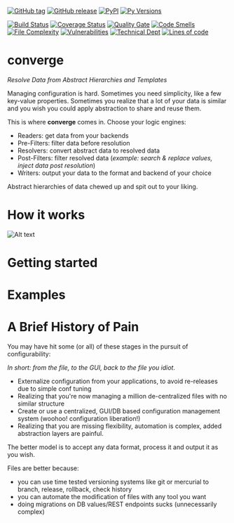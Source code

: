 [![GitHub tag](https://img.shields.io/github/tag/drewboswell/converge.svg)]()
[![GitHub release](https://img.shields.io/github/release/drewboswell/converge.svg)]()
[![PyPI](https://img.shields.io/pypi/v/pyconverge.svg)](https://pypi.python.org/pypi/pyconverge/)
[![Py Versions](https://img.shields.io/pypi/pyversions/pyconverge.svg)](https://pypi.python.org/pypi/pyconverge/)

[![Build Status](https://travis-ci.org/drewboswell/converge.svg?branch=master)](https://travis-ci.org/drewboswell/converge)
[![Coverage Status](https://coveralls.io/repos/github/drewboswell/converge/badge.svg?branch=master)](https://coveralls.io/github/drewboswell/converge?branch=master)
[![Quality Gate](https://sonarqube.com/api/badges/gate?key=drewboswell_converge)](https://sonarqube.com/dashboard/index/drewboswell_converge)
[![Code Smells](https://sonarqube.com/api/badges/measure?key=drewboswell_converge&metric=code_smells)](https://sonarqube.com/dashboard/index/drewboswell_converge)
[![File Complexity](https://sonarqube.com/api/badges/measure?key=drewboswell_converge&metric=file_complexity)](https://sonarqube.com/dashboard/index/drewboswell_converge)
[![Vulnerabilities](https://sonarqube.com/api/badges/measure?key=drewboswell_converge&metric=vulnerabilities)](https://sonarqube.com/dashboard/index/drewboswell_converge)
[![Technical Dept](https://sonarqube.com/api/badges/measure?key=drewboswell_converge&metric=sqale_debt_ratio)](https://sonarqube.com/dashboard/index/drewboswell_converge)
[![Lines of code](https://sonarqube.com/api/badges/measure?key=drewboswell_converge&metric=ncloc)](https://sonarqube.com/dashboard/index/drewboswell_converge)



# converge
*Resolve Data from Abstract Hierarchies and Templates*

Managing configuration is hard. Sometimes you need simplicity, like a few key-value properties. Sometimes you realize that a lot of your data is similar and you wish you could apply abstraction to share and reuse them. 

This is where **converge** comes in. Choose your logic engines: 
* Readers: get data from your backends
* Pre-Filters: filter data before resolution
* Resolvers: convert abstract data to resolved data
* Post-Filters: filter resolved data (*example: search & replace values, inject data post resolution*)
* Writers: output your data to the format and backend of your choice

Abstract hierarchies of data chewed up and spit out to your liking.

# How it works

![Alt text](docs/converge-diagram.png "Converge Overview")

# Getting started

# Examples

# A Brief History of Pain
You may have hit some (or all) of these stages in the pursuit of configurability:

*In short: from the file, to the GUI, back to the file you idiot.*
* Externalize configuration from your applications, to avoid re-releases due to simple conf tuning
* Realizing that you're now managing a million de-centralized files with no similar structure
* Create or use a centralized, GUI/DB based configuration management system (woohoo! configuration liberation!)
* Realizing that you are missing flexibility, automation is complex, added abstraction layers are painful. 

The better model is to accept any data format, process it and output it as you wish.

Files are better because:
* you can use time tested versioning systems like git or mercurial to branch, release, rollback, check history
* you can automate the modification of files with any tool you want
* doing migrations on DB values/REST endpoints sucks (unnecessarily complex)
